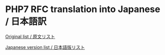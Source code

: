# PHP7 RFC translation into Japanese / 日本語訳

[Original list / 原文リスト](rfc_php7.md)

[Japanese version list / 日本語版リスト](ja/rfc_php7.md)
